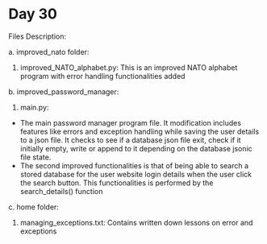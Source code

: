 # Day 30

Files Description:

a. improved_nato folder:
1. improved_NATO_alphabet.py:
This is an improved NATO alphabet program with 
error handling functionalities added

b. improved_password_manager:
1. main.py:
- The main password manager program file. It modification includes
features like errors and exception handling while saving the user details to a 
json file. It checks to see if a database json file exit, check if it initially empty,
write or append to it depending on the database jsonic file state.
- The second improved functionalities is that of being able to search a stored database for the user website login details
when the user click the search button.
This functionalities is performed by the
search_details() function

c. home folder:
1. managing_exceptions.txt:
Contains written down lessons on error and exceptions